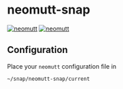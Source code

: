 # neomutt-snap

[![neomutt](https://snapcraft.io/neomutt/badge.svg)](https://snapcraft.io/neomutt)
[![neomutt](https://snapcraft.io/neomutt/trending.svg?name=0)](https://snapcraft.io/neomutt)

## Configuration

Place your `neomutt` configuration file in

```
~/snap/neomutt-snap/current
```
